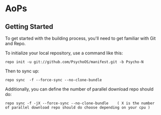 AoPs
===========

Getting Started
---------------

To get started with the building process, you'll need to get familiar with Git and Repo.

To initialize your local repository, use a command like this:

    repo init -u git://github.com/PsychoOS/manifest.git -b Psycho-N

Then to sync up:

    repo sync  -f --force-sync --no-clone-bundle
    
Additionally, you can define the number of parallel download repo should do:

    repo sync -f -jX --force-sync --no-clone-bundle    ( X is the number of parallel download repo should do choose depending on your cpu )

